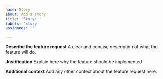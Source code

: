 ```yaml
---
name: Story
about: Add a story
title: 'Story: '
labels: 'story'
assignees: ''

---
```


**Describe the feature request**
A clear and concise description of what the feature will do.

**Justification**
Explain here why the feature should be implemented

**Additional context**
Add any other context about the feature request here.
